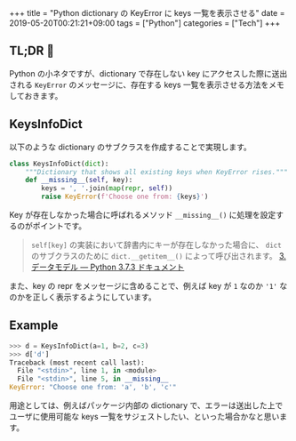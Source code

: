 +++
title = "Python dictionary の KeyError に keys 一覧を表示させる"
date  = 2019-05-20T00:21:21+09:00
tags  = ["Python"]
categories  = ["Tech"]
+++

## TL;DR :flags:

Python の小ネタですが、dictionary で存在しない key にアクセスした際に送出される `KeyError` のメッセージに、存在する keys 一覧を表示させる方法をメモしておきます。

## KeysInfoDict

以下のような dictionary のサブクラスを作成することで実現します。

```python
class KeysInfoDict(dict):
    """Dictionary that shows all existing keys when KeyError rises."""
    def __missing__(self, key):
        keys = ', '.join(map(repr, self))
        raise KeyError(f'Choose one from: {keys}')
```

Key が存在しなかった場合に呼ばれるメソッド `__missing__()` に処理を設定するのがポイントです。

> `self[key]` の実装において辞書内にキーが存在しなかった場合に、 `dict` のサブクラスのために `dict.__getitem__()` によって呼び出されます。
> [3\. データモデル — Python 3\.7\.3 ドキュメント](https://docs.python.org/ja/3.7/reference/datamodel.html?highlight=__missing__#object.__missing__)

また、key の repr をメッセージに含めることで、例えば key が `1` なのか `'1'` なのかを正しく表示するようにしています。

## Example

```python
>>> d = KeysInfoDict(a=1, b=2, c=3)
>>> d['d']
Traceback (most recent call last):
  File "<stdin>", line 1, in <module>
  File "<stdin>", line 5, in __missing__
KeyError: "Choose one from: 'a', 'b', 'c'"
```

用途としては、例えばパッケージ内部の dictionary で、エラーは送出した上でユーザに使用可能な keys 一覧をサジェストしたい、といった場合かなと思います。
